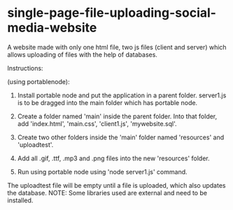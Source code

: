 # single-page-file-uploading-social-media-website

A website made with only one html file, two js files (client and server) which allows uploading of files with the help of databases.

Instructions:

(using portablenode):

1. Install portable node and put the application in a parent folder. server1.js is to be dragged into the main folder which has portable node.

2. Create a folder named 'main' inside the parent folder. Into that folder, add 'index.html', 'main.css', 'client1.js', 'mywebsite.sql'.

3. Create two other folders inside the 'main' folder named 'resources' and 'uploadtest'.

4. Add all .gif, .ttf, .mp3 and .png files into the new 'resources' folder.

5. Run using portable node using 'node server1.js' command.

The uploadtest file will be empty until a file is uploaded, which also updates the database. NOTE: Some libraries used are external and need to be installed.
